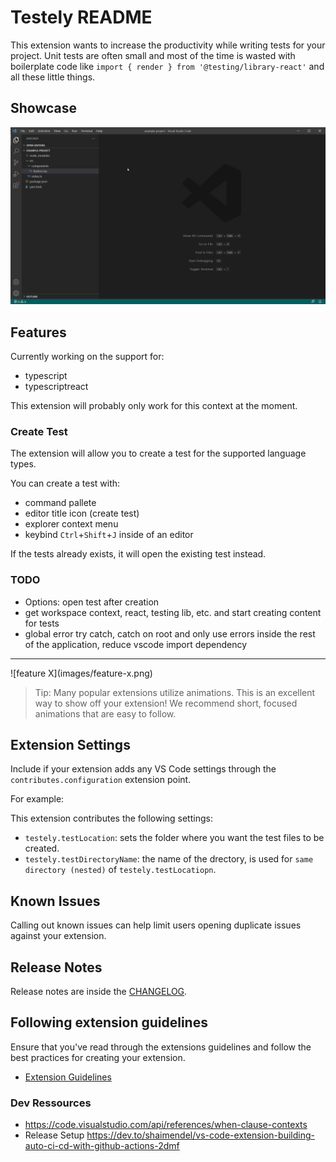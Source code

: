 # Testely README

This extension wants to increase the productivity while writing tests for your project. Unit tests are often small and most of the time is wasted with boilerplate code like `import { render } from '@testing/library-react'` and all these little things.

## Showcase

![tool](assets/showcaseCreateTest.gif)

## Features

Currently working on the support for:

- typescript
- typescriptreact

This extension will probably only work for this context at the moment.

### Create Test

The extension will allow you to create a test for the supported language types.

You can create a test with:

- command pallete
- editor title icon (create test)
- explorer context menu
- keybind `Ctrl`+`Shift`+`J` inside of an editor

If the tests already exists, it will open the existing test instead.

### TODO

- Options: open test after creation
- get workspace context, react, testing lib, etc. and start creating content for tests
- global error try catch, catch on root and only use errors inside the rest of the application, reduce vscode import dependency

---

\!\[feature X\]\(images/feature-x.png\)

> Tip: Many popular extensions utilize animations. This is an excellent way to show off your extension! We recommend short, focused animations that are easy to follow.

## Extension Settings

Include if your extension adds any VS Code settings through the `contributes.configuration` extension point.

For example:

This extension contributes the following settings:

- `testely.testLocation`: sets the folder where you want the test files to be created.
- `testely.testDirectoryName`: the name of the drectory, is used for `same directory (nested)` of `testely.testLocatiopn`.

## Known Issues

Calling out known issues can help limit users opening duplicate issues against your extension.

## Release Notes

Release notes are inside the [CHANGELOG](./CHANGELOG.md).

## Following extension guidelines

Ensure that you've read through the extensions guidelines and follow the best practices for creating your extension.

- [Extension Guidelines](https://code.visualstudio.com/api/references/extension-guidelines)

### Dev Ressources

- https://code.visualstudio.com/api/references/when-clause-contexts
- Release Setup https://dev.to/shaimendel/vs-code-extension-building-auto-ci-cd-with-github-actions-2dmf
